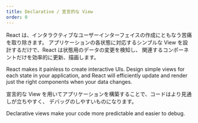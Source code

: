 ```yaml
---
title: Declarative / 宣言的な View
order: 0
---
```


React は、インタラクティブなユーザーインターフェイスの作成にともなう苦痛を取り除きます。
アプリケーションの各状態に対応するシンプルな View を設計するだけで、React は状態用のデータの変更を検知し、
関連するコンポーネントだけを効率的に更新、描画します。

React makes it painless to create interactive UIs. 
Design simple views for each state in your application, 
and React will efficiently update 
and render just the right components when your data changes.

宣言的な View を用いてアプリケーションを構築することで、コードはより見通しが立ちやすく、
デバッグのしやすいものになります。

Declarative views make your code more predictable and easier to debug.
